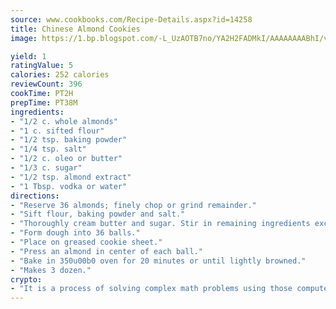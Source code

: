 ```yaml
---
source: www.cookbooks.com/Recipe-Details.aspx?id=14258
title: Chinese Almond Cookies
image: https://1.bp.blogspot.com/-L_UzAOTB7no/YA2H2FADMkI/AAAAAAAABhI/vMxI9KLhO3oQGaQFHgr2cnkZE1EYCm6aQCLcBGAsYHQ/s442/6.png

yield: 1
ratingValue: 5
calories: 252 calories
reviewCount: 396
cookTime: PT2H
prepTime: PT38M
ingredients:
- "1/2 c. whole almonds"
- "1 c. sifted flour"
- "1/2 tsp. baking powder"
- "1/4 tsp. salt"
- "1/2 c. oleo or butter"
- "1/3 c. sugar"
- "1/2 tsp. almond extract"
- "1 Tbsp. vodka or water"
directions:
- "Reserve 36 almonds; finely chop or grind remainder."
- "Sift flour, baking powder and salt."
- "Thoroughly cream butter and sugar. Stir in remaining ingredients except whole almonds."
- "Form dough into 36 balls."
- "Place on greased cookie sheet."
- "Press an almond in center of each ball."
- "Bake in 350u00b0 oven for 20 minutes or until lightly browned."
- "Makes 3 dozen."
crypto:
- "It is a process of solving complex math problems using those computers which run bitcoin software."
---
```

